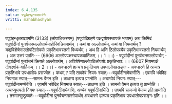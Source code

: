 ```yaml
---
index: 6.4.135
sutra: षपूर्वहन्धृतराज्ञामणि
vritti: mahabhashyam

---
```

 षपूर्वहन्धृतराज्ञामणि (3133) (लोपाधिकरणम्) (षपूर्वादिग्रहणे पक्षद्वयोपस्थापकं भाष्यम्) अथ किमिदं षपूर्वादीनां पुनर्वचनमल्लोपार्थमाहोस्विन्नियमार्थम् । कथं वा अल्लोपार्थम्, कथं वा नियमार्थम् ? यद्यविशेषेणाल्लोपटिलोपयोः प्रकृतिभावस्ततो विध्यर्थम् । अथ हि अणि टिलोपस्यैव प्रकृतिभावस्ततो नियमार्थम् । अत उत्तरं पठति--- (6606 अल्लोपपक्षस्थापकवार्तिकम् ।। 1 ।।) - षपूर्वादीनां पुनर्वचनमल्लोपार्थम् - षपूर्वादीनां पुनर्वचनं क्रियते अल्लोपार्थम् । अविशेषेणाल्लोपटिलोपयोः प्रकृतिभावः ।। (6607 नियमपक्षे दोषदर्शकं वार्तिकम् ।। 2 ।।) - अवधारणे ह्यन्यत्र प्रकृतिभाव उपधालोपप्रसङ्गः - अवधारणे हि अन्यत्र प्रकृतिभावे उपधालोपः प्रसज्येत । कथम् ? यदि तावदेवं नियमः स्यात्---षपूर्वादीनामेवाणीति । एवमपि भवेदिह नियमान्न स्यात्---सामनः वैमन इति । ताक्षण्य इत्यत्र प्राप्नोति । अथाप्येवं नियमः स्यात्---षपूर्वादीनामण्येवेति । एवमपि भवेदिह नियमान्न स्यात्---ताक्षण्य इति । सामनो वैमन इत्यत्र तु प्राप्नोति । अथाप्युभयतो नियमः स्यात्---षपूर्वादीनामेवाणि, अण्येव षपूर्वादीनामिति । एवमपि सामन्यो वेमन्य इति प्राप्नोति । तस्मात्सुष्ठूच्यते---षपूर्वादीनां पुनर्वचनमल्लोपार्थम् अवधारणे ह्यन्यत्र प्रकृतिभाव उपधालोपप्रसङ्गः इति ।। 